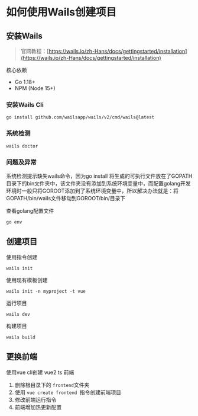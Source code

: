 # 如何使用Wails创建项目

## 安装Wails

> 官网教程：[https://wails.io/zh-Hans/docs/gettingstarted/installation](https://wails.io/zh-Hans/docs/gettingstarted/installation)

核心依赖

- Go 1.18+
- NPM (Node 15+)

### 安装Wails Cli

```shell
go install github.com/wailsapp/wails/v2/cmd/wails@latest
```

### 系统检测

```shell
wails doctor
```

### 问题及异常

系统检测提示缺失wails命令，因为go install 将生成的可执行文件放在了GOPATH目录下的bin文件夹中，该文件夹没有添加到系统环境变量中，而配置golang开发环境时一般只将GOROOT添加到了系统环境变量中，所以解决办法就是：将GOPATH/bin/wails文件移动到GOROOT/bin/目录下

查看golang配置文件

```shell
go env
```

## 创建项目

使用指令创建

```shell
wails init
```

使用现有模板创建

```shell
wails init -n myproject -t vue
```

运行项目

```shell
wails dev
```

构建项目

```shell
wails build
```

## 更换前端

使用vue cli创建 vue2 ts 前端

1. 删除根目录下的 `frontend`文件夹
2. 使用 `vue create frontend `指令创建前端项目
3. 修改前端运行指令
4. 前端增加热更新配置
